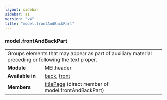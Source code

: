 ```yaml
---
layout: sidebar
sidebar: s1
version: "v4"
title: "model.frontAndBackPart"
---
```

<div class="classSpec model">
   <h3 id="model.frontAndBackPart">model.frontAndBackPart</h3>
   <table class="wovenodd">
      <tr>
         <td colspan="2" class="wovenodd-col2">Groups elements that may appear as part of auxiliary material preceding or following
            the
            text proper.
         </td>
      </tr>
      <tr>
         <td class="wovenodd-col1"><strong>Module</strong></td>
         <td class="wovenodd-col2">MEI.header</td>
      </tr>
      <tr>
         <td class="wovenodd-col1"><strong>Available in</strong></td>
         <td class="wovenodd-col2">
            <div class="parent">
               <div><a class="link_odd_elementSpec" href="{{ site.baseurl }}/{{ page.version }}/elements/back.html">back</a>, <a class="link_odd_elementSpec" href="{{ site.baseurl }}/{{ page.version }}/elements/front.html">front</a></div>
            </div>
         </td>
      </tr>
      <tr>
         <td class="wovenodd-col1"><strong>Members</strong></td>
         <td class="wovenodd-col2">
            <div class="parent">
               <div><a class="link_odd_elementSpec" href="{{ site.baseurl }}/{{ page.version }}/elements/titlepage.html">titlePage</a> (direct member of model.frontAndBackPart)
               </div>
            </div>
         </td>
      </tr>
   </table>
</div>